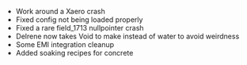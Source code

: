 * Work around a Xaero crash
* Fixed config not being loaded properly
* Fixed a rare field_1713 nullpointer crash
* Delrene now takes Void to make instead of water to avoid weirdness
* Some EMI integration cleanup
* Added soaking recipes for concrete

